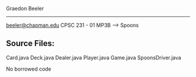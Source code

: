 Graedon Beeler
*******
beeler@chapman.edu
CPSC 231 - 01
MP3B --> Spoons

## Source Files:
Card.java
Deck.java
Dealer.java
Player.java
Game.java
SpoonsDriver.java

No borrowed code
